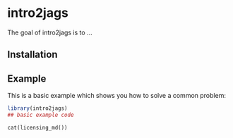 
# intro2jags

<!-- badges: start -->
<!-- badges: end -->

The goal of intro2jags is to ...

## Installation


## Example

This is a basic example which shows you how to solve a common problem:

``` r
library(intro2jags)
## basic example code
```

```{r, results = "asis", echo = FALSE}
cat(licensing_md())
```
